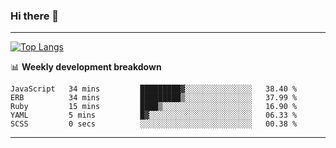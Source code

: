 ### Hi there 👋

-------
[![Top Langs](https://github-readme-stats.vercel.app/api/top-langs/?username=ashish-r)](https://github.com/anuraghazra/github-readme-stats)

📊 **Weekly development breakdown**
<!--START_SECTION:waka-->

```text
JavaScript   34 mins         █████████▓░░░░░░░░░░░░░░░   38.40 %
ERB          34 mins         █████████▒░░░░░░░░░░░░░░░   37.99 %
Ruby         15 mins         ████▒░░░░░░░░░░░░░░░░░░░░   16.90 %
YAML         5 mins          █▓░░░░░░░░░░░░░░░░░░░░░░░   06.33 %
SCSS         0 secs          ░░░░░░░░░░░░░░░░░░░░░░░░░   00.38 %
```

<!--END_SECTION:waka-->
-------

<!--
**ashish-r/ashish-r** is a ✨ _special_ ✨ repository because its `README.md` (this file) appears on your GitHub profile.

Here are some ideas to get you started:

- 🔭 I’m currently working on ...
- 🌱 I’m currently learning ...
- 👯 I’m looking to collaborate on ...
- 🤔 I’m looking for help with ...
- 💬 Ask me about ...
- 📫 How to reach me: ...
- 😄 Pronouns: ...
- ⚡ Fun fact: ...
-->

